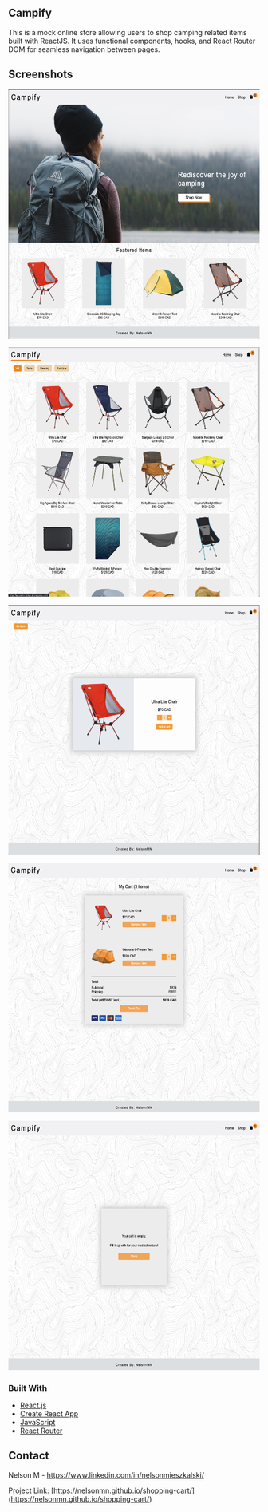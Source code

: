 ## Campify

This is a mock online store allowing users to shop camping related items built with ReactJS. It uses functional components, hooks, and React Router DOM for seamless navigation between pages.

## Screenshots

<img src="src/images/screenshots/Home-page.png"
     alt="Home Page"
     style="height: 500px;  margin: 0 auto;" />

<img src="src/images/screenshots/shop-page.png"
     alt="Shop Page"
     style="height: 500px; margin: 0 auto;" />

<img src="src/images/screenshots/Item-page.png"
     alt="Item Page"
     style="height: 500px; margin: 0 auto;" />

<img src="src/images/screenshots/Cart-page.png"
     alt="Cart Page"
     style="height: 500px; margin: 0 auto;" />

<img src="src/images/screenshots/Empty-cart.png"
     alt="Empty Cart"
     style="height: 500px; margin: 0 auto;" />

### Built With

* [React.js](https://reactjs.org/)
* [Create React App](https://create-react-app.dev/)
* [JavaScript](https://www.javascript.com/)
* [React Router](https://reactrouter.com/)


## Contact

Nelson M - https://www.linkedin.com/in/nelsonmieszkalski/

Project Link: [https://nelsonmn.github.io/shopping-cart/] (https://nelsonmn.github.io/shopping-cart/)

